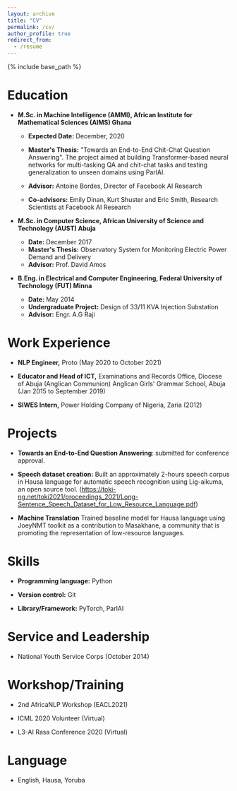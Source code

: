 ```yaml
---
layout: archive
title: "CV"
permalink: /cv/
author_profile: true
redirect_from:
  - /resume
---
```


{% include base_path %}


**Education**
======
* **M.Sc. in Machine Intelligence (AMMI), African Institute for Mathematical Sciences (AIMS) Ghana**
  - **Expected Date:** December, 2020
  - **Master's Thesis:** "Towards an End-to-End Chit-Chat Question Answering". The project aimed at building Transformer-based neural networks for multi-tasking QA and chit-chat tasks and testing generalization to unseen domains using ParlAI.

  - **Advisor:** Antoine Bordes, Director of Facebook AI Research
  - **Co-advisors:** Emily Dinan, Kurt Shuster and Eric Smith, Research Scientists at Facebook AI Research

* **M.Sc. in Computer Science, African University of Science and Technology (AUST) Abuja**
  - **Date:** December 2017
  - **Master's Thesis:** Observatory System for Monitoring Electric Power Demand and Delivery
  - **Advisor:** Prof. David Amos

* **B.Eng. in Electrical and Computer Engineering, Federal University of Technology (FUT) Minna**
  - **Date:** May 2014
  - **Undergraduate Project:** Design of 33/11 KVA Injection Substation
  - **Advisor:** Engr. A.G Raji

**Work Experience**
======
* **NLP Engineer,** Proto (May 2020 to October 2021)

* **Educator and Head of ICT,** Examinations and Records Office, Diocese of Abuja (Anglican Communion) Anglican Girls' Grammar School, Abuja (Jan 2015 to September 2019)

* **SIWES Intern,** Power Holding Company of Nigeria, Zaria (2012)
  
**Projects**
======
* **Towards an End-to-End Question Answering**: submitted for conference approval.

* **Speech dataset creation:** Built an approximately 2-hours speech corpus in Hausa language for automatic speech recognition using Lig-aikuma, an open source tool. (https://toki-ng.net/toki2021/proceedings_2021/Long-Sentence_Speech_Dataset_for_Low_Resource_Language.pdf)

* **Machine Translation** Trained baseline model for Hausa language using JoeyNMT toolkit as a contribution to Masakhane, a community that is promoting the representation of low-resource languages.

**Skills**
======
* **Programming language:** Python

* **Version control:** Git

* **Library/Framework:** PyTorch, ParlAI

<!-- Publications
======
  <ul>{% for post in site.publications %}
    {% include archive-single-cv.html %}
  {% endfor %}</ul>
  
Talks
======
  <ul>{% for post in site.talks %}
    {% include archive-single-talk-cv.html %}
  {% endfor %}</ul>
  
Teaching
======
  <ul>{% for post in site.teaching %}
    {% include archive-single-cv.html %}
  {% endfor %}</ul> -->

**Service and Leadership**
======
* National Youth Service Corps (October 2014)

**Workshop/Training**
======
* 2nd AfricaNLP Workshop (EACL2021)

* ICML 2020 Volunteer (Virtual)

* L3-AI Rasa Conference 2020 (Virtual)

<!-- **Community**
======
* Black in AI

* Masakhane

* AI Saturdays Abuja -->

**Language**
======
* English, Hausa, Yoruba
